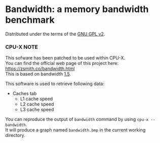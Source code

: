 # Bandwidth: a memory bandwidth benchmark

Distributed under the terms of the [GNU GPL v2](https://raw.githubusercontent.com/X0rg/CPU-X/master/src/bandwidth/COPYING.txt).


### CPU-X NOTE

This sofware has been patched to be used within CPU-X.  
You can find the official web page of this project here: https://zsmith.co/bandwidth.html  
This is based on bandwidth [1.5](https://zsmith.co/archives/bandwidth-1.5.tar.gz).

This software is used to retrieve following data:
* Caches tab
  * L1 cache speed
  * L2 cache speed
  * L3 cache speed

You can reproduce the output of `bandwidth` command by using `cpu-x --bandwidth`.  
It will produce a graph named `bandwidth.bmp` in the current working directory.
